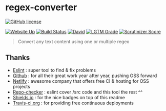 # regex-converter

[![GitHub license](https://img.shields.io/github/license/shuunen/regex-converter.svg?color=informational)](https://github.com/Shuunen/regex-converter/blob/master/LICENSE)

[![Website Up](https://img.shields.io/website/https/regex-converter.netlify.app.svg)](https://regex-converter.netlify.app)
[![Build Status](https://travis-ci.org/Shuunen/regex-converter.svg?branch=master)](https://travis-ci.org/Shuunen/regex-converter)
[![David](https://img.shields.io/david/shuunen/regex-converter.svg)](https://david-dm.org/shuunen/regex-converter)
[![LGTM Grade](https://img.shields.io/lgtm/grade/javascript/github/Shuunen/regex-converter.svg)](https://lgtm.com/projects/g/Shuunen/regex-converter)
[![Scrutinizer Score](https://scrutinizer-ci.com/g/Shuunen/regex-converter/badges/quality-score.png?b=master)](https://scrutinizer-ci.com/g/Shuunen/regex-converter)

> Convert any text content using one or multiple regex

## Thanks

- [Eslint](https://eslint.org) : super tool to find & fix problems
- [Github](https://github.com) : for all their great work year after year, pushing OSS forward
- [Netlify](https://netlify.com) : awesome company that offers free CI & hosting for OSS projects
- [Repo-checker](https://github.com/Shuunen/repo-checker) : eslint cover /src code and this tool the rest ^^
- [Shields.io](https://shields.io) : for the nice badges on top of this readme
- [Travis-ci.org](https://travis-ci.org) : for providing free continuous deployments
